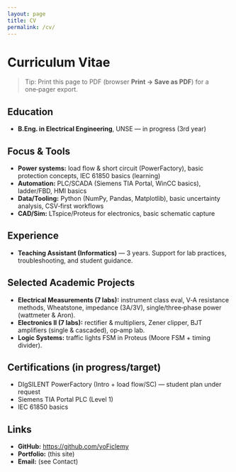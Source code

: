 ```yaml
---
layout: page
title: CV
permalink: /cv/
---
```


# Curriculum Vitae

> Tip: Print this page to PDF (browser **Print → Save as PDF**) for a one‑pager export.

## Education
- **B.Eng. in Electrical Engineering**, UNSE — in progress (3rd year)

## Focus & Tools
- **Power systems:** load flow & short circuit (PowerFactory), basic protection concepts, IEC 61850 basics (learning)
- **Automation:** PLC/SCADA (Siemens TIA Portal, WinCC basics), ladder/FBD, HMI basics
- **Data/Tooling:** Python (NumPy, Pandas, Matplotlib), basic uncertainty analysis, CSV‑first workflows
- **CAD/Sim:** LTspice/Proteus for electronics, basic schematic capture

## Experience
- **Teaching Assistant (Informatics)** — 3 years. Support for lab practices, troubleshooting, and student guidance.

## Selected Academic Projects
- **Electrical Measurements (7 labs):** instrument class eval, V‑A resistance methods, Wheatstone, impedance (3A/3V),
  single/three‑phase power (wattmeter & Aron).  
- **Electronics II (7 labs):** rectifier & multipliers, Zener clipper, BJT amplifiers (single & cascaded), op‑amp lab.
- **Logic Systems:** traffic lights FSM in Proteus (Moore FSM + timing divider).

## Certifications (in progress/target)
- DIgSILENT PowerFactory (Intro + load flow/SC) — student plan under request
- Siemens TIA Portal PLC (Level 1)
- IEC 61850 basics

## Links
- **GitHub:** <https://github.com/yoFiclemy>
- **Portfolio:** (this site)
- **Email:** (see Contact)

